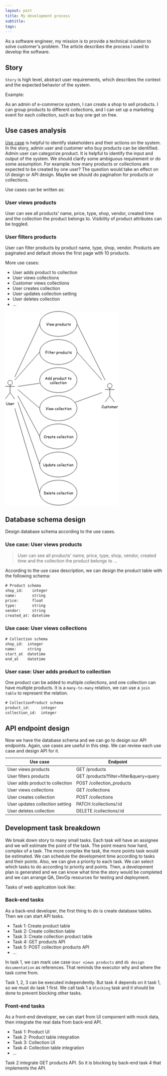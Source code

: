 ```yaml
---
layout: post
title: My development process
subtitle:
tags:
---
```


As a software engineer, my mission is to provide a technical solution to solve customer's problem. The article describes the process I used to develop the software.

## Story

`Story` is high level, abstract user requirements, which describes the context and the expected behavior of the system.

Example:

As an admin of e-commerce system, I can create a shop to sell products. I can group products to different collections, and I can set up a marketing event for each collection, such as buy one get on free.

## Use cases analysis

[Use case](https://en.wikipedia.org/wiki/Use_case) is helpful to identify stakeholders and their actions on the system. In the story, admin user and customer who buy products can be identified. Admin user can categorize product. It is helpful to identify the input and output of the system. We should clarify some ambiguous requirement or do some assumption. For example: how many products or collections are expected to be created by one user? The question would take an effect on UI design or API design. Maybe we should do pagination for products or collections.

Use cases can be written as:

### User views products

User can see all products' name, price, type, shop, vendor, created time and the collection the product belongs to. Visibility of product attributes can be toggled.

### User filters products

User can filter products by product name, type, shop, vendor. Products are paginated and default shows the first page with 10 products.

More use cases:

* User adds product to collection
* User views collections
* Customer views collections
* User creates collection
* User updates collection setting
* User deletes collection
* ...

![](../assets/images/2018-10-02-use-case-diagram.png)

## Database schema design

Design database schema according to the use cases.

### Use case: User views products

> User can see all products' name, price, type, shop, vendor, created time and the collection the product belongs to ...

According to the use case description, we can design the product table with the following schema:

```
# Product schema
shop_id:    integer
name:       string
price:      float
type:       string
vendor:     string
created_at: datetime
```

### Use case: User views collections

```
# Collection schema
shop_id:  integer
name:     string
start_at  datetime
end_at    datetime
```

### User case: User adds product to collection

One product can be added to multiple collections, and one collection can have multiple products. It is a `many-to-many` relation, we can use a `join table` to represent the relation.

```
# CollectionProduct schema
product_id:     integer
collection_id:  integer
```

## API endpoint design

Now we have the database schema and we can go to design our API endpoints. Again, use cases are useful in this step. We can review each use case and design API for it.

Use case | Endpoint
-------- | --------
User views products             | GET     /products
User filters products           | GET     /products?filter=filter&query=query
User adds product to collection | POST    /collection_products
User views collections          | GET     /collections
User creates collection         | POST    /collections
User updates collection setting | PATCH   /collections/:id
User deletes collection         | DELETE  /collections/:id

## Development task breakdown

We break down story to many small tasks. Each task will have an assignee and we will estimate the point of the task. The point means how hard, complex of a task. The more complex the task, the more points task would be estimated. We can schedule the development time according to tasks and their points. Also, we can give a priority to each task. We can select which tasks to do according to priority and points. Then, a development plan is generated and we can know what time the story would be completed and we can arrange QA, DevOp resources for testing and deployment.

Tasks of web application look like:

### Back-end tasks

As a back-end developer, the first thing to do is create database tables. Then we can start API tasks.

* Task 1: Create product table
* Task 2: Create collection table
* Task 3: Create collection product table
* Task 4: GET products API
* Task 5: POST collection products API
* ...

In task 1, we can mark use case `User views products` and `db design documentation` as references. That reminds the executor why and where the task come from.

Task 1, 2, 3 can be executed independently. But task 4 depends on it task 1, so we must do task 1 first. We call task 1 a `blocking` task and it should be done to prevent blocking other tasks.

### Front-end tasks

As a front-end developer, we can start from UI component with mock data, then integrate the real data from back-end API.

* Task 1: Product UI
* Task 2: Product table integration
* Task 3: Collection UI
* Task 4: Collection table integration
* ...

Task 2 integrate GET products API. So it is blocking by back-end task 4 that implements the API.
